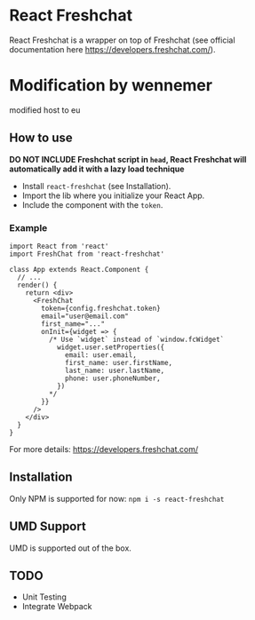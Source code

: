 # React Freshchat
React Freshchat is a wrapper on top of Freshchat (see official documentation here https://developers.freshchat.com/).
# Modification by wennemer
modified host to eu

## How to use
**DO NOT INCLUDE Freshchat script in `head`, React Freshchat will automatically add it with a lazy load technique**

* Install `react-freshchat` (see Installation).
* Import the lib where you initialize your React App.
* Include the component with the `token`.

### Example

```
import React from 'react'
import FreshChat from 'react-freshchat'

class App extends React.Component {
  // ...
  render() {
    return <div>
      <FreshChat
        token={config.freshchat.token}
        email="user@email.com"
        first_name="..."
        onInit={widget => {
          /* Use `widget` instead of `window.fcWidget`
            widget.user.setProperties({
              email: user.email,
              first_name: user.firstName,
              last_name: user.lastName,
              phone: user.phoneNumber,
            })
          */
        }}
      />
    </div>
  }
}
```

For more details: https://developers.freshchat.com/

## Installation
Only NPM is supported for now: `npm i -s react-freshchat`

## UMD Support
UMD is supported out of the box.

## TODO
* Unit Testing
* Integrate Webpack
